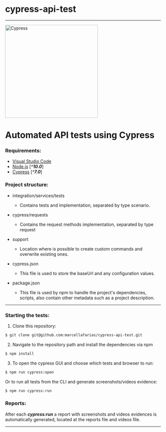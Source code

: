 # cypress-api-test
--------------------------------------------------------------
<img alt="Cypress" src="https://cloud.githubusercontent.com/assets/1268976/20607953/d7ae489c-b24a-11e6-9cc4-91c6c74c5e88.png" width="300">

# Automated API tests using Cypress

### Requirements:
* [Visual Studio Code](https://code.visualstudio.com/) 
* [Node.js](https://nodejs.org/en/) [_**^10.0**_]
* [Cypress](https://www.cypress.io/) [_**^7.0**_]

### Project structure:

+ integration/services/tests
   +  Contains tests and implementation, separated by type scenario.

+ cypress/requests
   + Contains the request methods implementation, separated by type request
  
+ support
   + Location where is possible to create custom commands and overwrite existing ones.

+ cypress.json
   +  This file is used to store the baseUrl and any configuration values.

+ package.json
   +  This file is used by npm to handle the project's dependencies, scripts, also contain other metadata such as a project description.
- - -
### Starting the tests:

1. Clone this repository:
```sh
$ git clone git@github.com:marcellafarias/cypress-api-test.git
```

2. Navigate to the repository path and install the dependencies via npm
```sh
$ npm install
```

3. To open the cypress GUI and choose which tests and browser to run:
```sh
$ npm run cypress:open
```
Or to run all tests from the CLI and generate screenshots/videos evidence:
```sh
$ npm run cypress:run
```
### Reports:
After each ***cypress:run*** a report with screenshots and videos evidences is automatically generated, located at the reports file and videos file.
- - -
